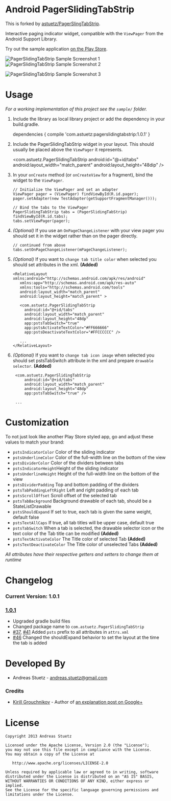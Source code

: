 # Android PagerSlidingTabStrip
This is forked by [astuetz/PagerSlingTabStrip](https://github.com/astuetz/PagerSlidingTabStrip).

Interactive paging indicator widget, compatible with the `ViewPager` from the 
Android Support Library. 

Try out the sample application [on the Play Store](https://play.google.com/store/apps/details?id=com.astuetz.viewpager.extensions.sample).

![PagerSlidingTabStrip Sample Screenshot 1](https://lh3.ggpht.com/PXS7EmHhQZdT1Oa379iy91HX3ByWAQnFZAthMAFa_QHAOHNClEaXU5nxDEAj1F2eqbk)![PagerSlidingTabStrip Sample Screenshot 2](https://lh3.ggpht.com/oaksDoUcQlGB4j7VEkBCOjrvSzjtzVHHcKq8pAnGVfm6oxkcJg_w1QS4tyP3fLcqrwcX)

![PagerSlidingTabStrip Sample Screenshot 3](https://dl.dropboxusercontent.com/u/18613868/Screenshot_2014-01-25-15-53-31.png)

# Usage

*For a working implementation of this project see the `sample/` folder.*

  1. Include the library as local library project or add the dependency in your build.gradle.
        
        dependencies {
            compile 'com.astuetz:pagerslidingtabstrip:1.0.1'
        }

  2. Include the PagerSlidingTabStrip widget in your layout. This should usually be placed
     above the `ViewPager` it represents.

        <com.astuetz.PagerSlidingTabStrip
            android:id="@+id/tabs"
            android:layout_width="match_parent"
            android:layout_height="48dip" />

  3. In your `onCreate` method (or `onCreateView` for a fragment), bind the
     widget to the `ViewPager`.

         // Initialize the ViewPager and set an adapter
         ViewPager pager = (ViewPager) findViewById(R.id.pager);
         pager.setAdapter(new TestAdapter(getSupportFragmentManager()));
         
         // Bind the tabs to the ViewPager
         PagerSlidingTabStrip tabs = (PagerSlidingTabStrip) findViewById(R.id.tabs);
         tabs.setViewPager(pager);

  4. *(Optional)* If you use an `OnPageChangeListener` with your view pager
     you should set it in the widget rather than on the pager directly.

         // continued from above
         tabs.setOnPageChangeListener(mPageChangeListener);

  5. *(Optional)* If you want to `change tab title color` when selected
     you should set attributes in the xml. **(Added)**

         <RelativeLayout xmlns:android="http://schemas.android.com/apk/res/android"
            xmlns:app="http://schemas.android.com/apk/res-auto"
            xmlns:tools="http://schemas.android.com/tools"
            android:layout_width="match_parent"
            android:layout_height="match_parent" >

            <com.astuetz.PagerSlidingTabStrip
              android:id="@+id/tabs"
              android:layout_width="match_parent"
              android:layout_height="48dp"
              app:pstsTabSwitch="true"
              app:pstsActivateTextColor="#FF666666"
              app:pstsDeactivateTextColor="#FFCCCCCC" />

            ...
         </RelativeLayout>

  6. *(Optional)* If you want to `change tab icon image` when selected
     you should set pstsTabSwitch attribute in the xml and prepare `drawable selector`. **(Added)**

          <com.astuetz.PagerSlidingTabStrip
              android:id="@+id/tabs"
              android:layout_width="match_parent"
              android:layout_height="48dp"
              app:pstsTabSwitch="true" />

          ...

# Customization

To not just look like another Play Store styled app, go and adjust these values to match
your brand:

 * `pstsIndicatorColor` Color of the sliding indicator
 * `pstsUnderlineColor` Color of the full-width line on the bottom of the view
 * `pstsDividerColor` Color of the dividers between tabs
 * `pstsIndicatorHeight`Height of the sliding indicator
 * `pstsUnderlineHeight` Height of the full-width line on the bottom of the view
 * `pstsDividerPadding` Top and bottom padding of the dividers
 * `pstsTabPaddingLeftRight` Left and right padding of each tab
 * `pstsScrollOffset` Scroll offset of the selected tab
 * `pstsTabBackground` Background drawable of each tab, should be a StateListDrawable
 * `pstsShouldExpand` If set to true, each tab is given the same weight, default false
 * `pstsTextAllCaps` If true, all tab titles will be upper case, default true
 * `pstsTabSwitch` When a tab is selected, the drawable selector icon or the text color of the Tab title can be modified **(Added)**
 * `pstsTextActivateColor` The Title color of selected Tab **(Added)**
 * `pstsTextDeactivateColor` The Title color of unselected Tabs **(Added)**

*All attributes have their respective getters and setters to change them at runtime*

# Changelog

### Current Version: 1.0.1

### [1.0.1](https://github.com/astuetz/PagerSlidingTabStrip/tree/v1.0.1)

 * Upgraded gradle build files
 * Changed package name to `com.astuetz.PagerSlidingTabStrip`
 * [#37](https://github.com/astuetz/PagerSlidingTabStrip/pull/37), [#41](https://github.com/astuetz/PagerSlidingTabStrip/pull/41) Added `psts` prefix to all attributes in `attrs.xml`
 * [#46](https://github.com/astuetz/PagerSlidingTabStrip/pull/46) Changed the shouldExpand behavior to set the layout at the time the tab is added

# Developed By

 * Andreas Stuetz - <andreas.stuetz@gmail.com>


### Credits

 * [Kirill Grouchnikov](https://plus.google.com/108761828584265913206/posts) - Author of [an explanation post on Google+](https://plus.google.com/108761828584265913206/posts/Cwk7joBV3AC)


# License

    Copyright 2013 Andreas Stuetz

    Licensed under the Apache License, Version 2.0 (the "License");
    you may not use this file except in compliance with the License.
    You may obtain a copy of the License at

       http://www.apache.org/licenses/LICENSE-2.0

    Unless required by applicable law or agreed to in writing, software
    distributed under the License is distributed on an "AS IS" BASIS,
    WITHOUT WARRANTIES OR CONDITIONS OF ANY KIND, either express or implied.
    See the License for the specific language governing permissions and
    limitations under the License.
